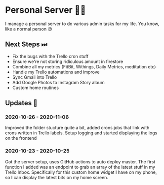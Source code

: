 # Personal Server 👩‍💻

I manage a personal server to do various admin tasks for my life. You know, like a normal person 😉

## Next Steps ⏭

- Fix the bugs with the Trello cron stuff
- Ensure we're not storing ridiculous amount in firestore
- Combine all my metrics (FitBit, Withings, Daily Metrics, meditation etc)
- Handle my Trello automations and improve
- Sync Gmail into Trello
- Add Google Photos to Instagram Story album
- Custom home routines

## Updates 🔼

### 2020-10-26 - 2020-11-06

Improved the folder stucture quite a bit, added crons jobs that link with crons written in Trello labels. Setup logging and started displaying the logs on the frontend

### 2020-10-23 - 2020-10-25

Got the server setup, uses GitHub actions to auto deploy master. The first function I added was an endpoint to grab an array of the latest stuff in my Trello Inbox. Specifically for this custom home widget I have on my phone, so I can display the latest bits on my home screen.
